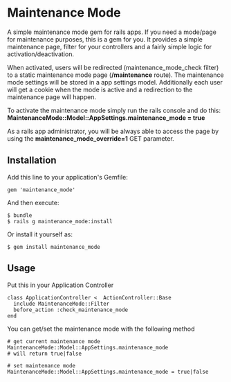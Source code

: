 # Maintenance Mode

A simple maintenance mode gem for rails apps. If you need a mode/page for
maintenance purposes, this is a gem for you. It provides a simple maintenance
page, filter for your controllers and a fairly simple logic for 
activation/deactivation.

When activated, users will be redirected (maintenance_mode_check filter) to a
static maintenance mode page (**/maintenance** route). The maintenance mode settings
will be stored in a app settings model. Additionally each user will get a cookie
when the mode is active and a redirection to the maintenance page will happen.

To activate the maintenance mode simply run the rails console and do this:
**MaintenanceMode::Model::AppSettings.maintenance_mode = true**

As a rails app administrator, you will be always able to access the page by using
the **maintenance_mode_override=1** GET parameter.


## Installation

Add this line to your application's Gemfile:

    gem 'maintenance_mode'

And then execute:

    $ bundle
    $ rails g maintenance_mode:install

Or install it yourself as:

    $ gem install maintenance_mode
    
## Usage

Put this in your Application Controller
````
class ApplicationController <  ActionController::Base
  include MaintenanceMode::Filter
  before_action :check_maintenance_mode
end
````

You can get/set the maintenance mode with the following method
````
# get current maintenance mode
MaintenanceMode::Model::AppSettings.maintenance_mode
# will return true|false

# set maintenance mode
MaintenanceMode::Model::AppSettings.maintenance_mode = true|false
````

